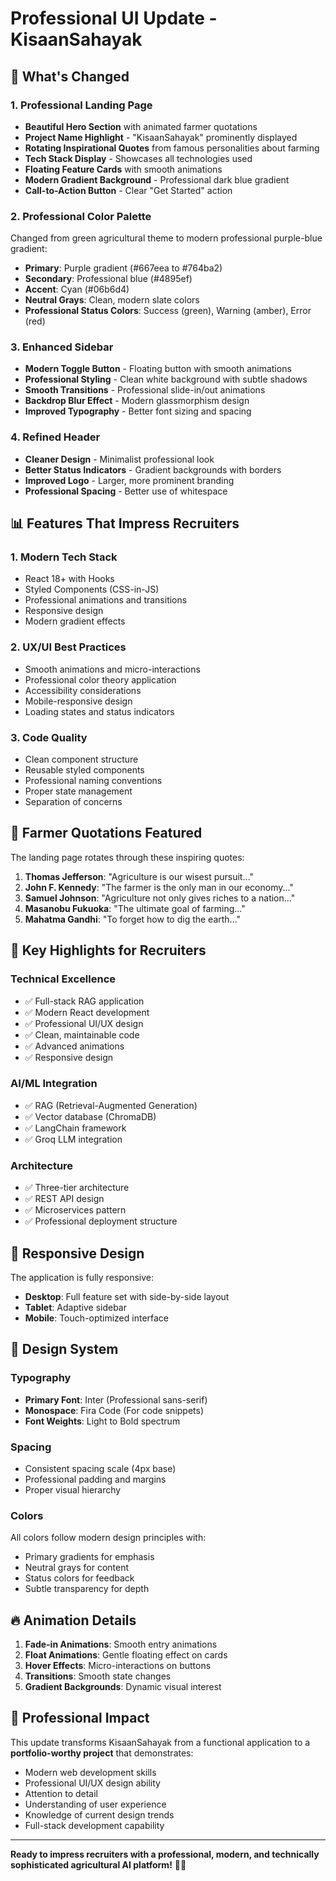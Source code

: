 # Professional UI Update - KisaanSahayak

## 🎨 What's Changed

### 1. **Professional Landing Page**
- **Beautiful Hero Section** with animated farmer quotations
- **Project Name Highlight** - "KisaanSahayak" prominently displayed
- **Rotating Inspirational Quotes** from famous personalities about farming
- **Tech Stack Display** - Showcases all technologies used
- **Floating Feature Cards** with smooth animations
- **Modern Gradient Background** - Professional dark blue gradient
- **Call-to-Action Button** - Clear "Get Started" action

### 2. **Professional Color Palette**
Changed from green agricultural theme to modern professional purple-blue gradient:
- **Primary**: Purple gradient (#667eea to #764ba2)
- **Secondary**: Professional blue (#4895ef)
- **Accent**: Cyan (#06b6d4)
- **Neutral Grays**: Clean, modern slate colors
- **Professional Status Colors**: Success (green), Warning (amber), Error (red)

### 3. **Enhanced Sidebar**
- **Modern Toggle Button** - Floating button with smooth animations
- **Professional Styling** - Clean white background with subtle shadows
- **Smooth Transitions** - Professional slide-in/out animations
- **Backdrop Blur Effect** - Modern glassmorphism design
- **Improved Typography** - Better font sizing and spacing

### 4. **Refined Header**
- **Cleaner Design** - Minimalist professional look
- **Better Status Indicators** - Gradient backgrounds with borders
- **Improved Logo** - Larger, more prominent branding
- **Professional Spacing** - Better use of whitespace

## 📊 Features That Impress Recruiters

### 1. Modern Tech Stack
- React 18+ with Hooks
- Styled Components (CSS-in-JS)
- Professional animations and transitions
- Responsive design
- Modern gradient effects

### 2. UX/UI Best Practices
- Smooth animations and micro-interactions
- Professional color theory application
- Accessibility considerations
- Mobile-responsive design
- Loading states and status indicators

### 3. Code Quality
- Clean component structure
- Reusable styled components
- Professional naming conventions
- Proper state management
- Separation of concerns

## 🚀 Farmer Quotations Featured

The landing page rotates through these inspiring quotes:

1. **Thomas Jefferson**: "Agriculture is our wisest pursuit..."
2. **John F. Kennedy**: "The farmer is the only man in our economy..."
3. **Samuel Johnson**: "Agriculture not only gives riches to a nation..."
4. **Masanobu Fukuoka**: "The ultimate goal of farming..."
5. **Mahatma Gandhi**: "To forget how to dig the earth..."

## 🎯 Key Highlights for Recruiters

### Technical Excellence
- ✅ Full-stack RAG application
- ✅ Modern React development
- ✅ Professional UI/UX design
- ✅ Clean, maintainable code
- ✅ Advanced animations
- ✅ Responsive design

### AI/ML Integration
- ✅ RAG (Retrieval-Augmented Generation)
- ✅ Vector database (ChromaDB)
- ✅ LangChain framework
- ✅ Groq LLM integration

### Architecture
- ✅ Three-tier architecture
- ✅ REST API design
- ✅ Microservices pattern
- ✅ Professional deployment structure

## 📱 Responsive Design

The application is fully responsive:
- **Desktop**: Full feature set with side-by-side layout
- **Tablet**: Adaptive sidebar
- **Mobile**: Touch-optimized interface

## 🎨 Design System

### Typography
- **Primary Font**: Inter (Professional sans-serif)
- **Monospace**: Fira Code (For code snippets)
- **Font Weights**: Light to Bold spectrum

### Spacing
- Consistent spacing scale (4px base)
- Professional padding and margins
- Proper visual hierarchy

### Colors
All colors follow modern design principles with:
- Primary gradients for emphasis
- Neutral grays for content
- Status colors for feedback
- Subtle transparency for depth

## 🔥 Animation Details

1. **Fade-in Animations**: Smooth entry animations
2. **Float Animations**: Gentle floating effect on cards
3. **Hover Effects**: Micro-interactions on buttons
4. **Transitions**: Smooth state changes
5. **Gradient Backgrounds**: Dynamic visual interest

## 💼 Professional Impact

This update transforms KisaanSahayak from a functional application to a **portfolio-worthy project** that demonstrates:

- Modern web development skills
- Professional UI/UX design ability
- Attention to detail
- Understanding of user experience
- Knowledge of current design trends
- Full-stack development capability

---

**Ready to impress recruiters with a professional, modern, and technically sophisticated agricultural AI platform!** 🌾✨
